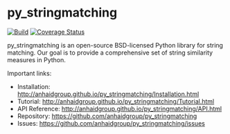 # py_stringmatching
[![Build](https://api.travis-ci.org/anhaidgroup/py_stringmatching.svg?branch=master)](https://travis-ci.org/anhaidgroup/py_stringmatching) [![Coverage Status](https://coveralls.io/repos/github/anhaidgroup/py_stringmatching/badge.svg?branch=enhan_add_coveralls)](https://coveralls.io/github/anhaidgroup/py_stringmatching?branch=enhan_add_coveralls)
 
py_stringmatching is an open-source BSD-licensed Python library for string matching.  Our goal is to provide a comprehensive set of string similarity measures in Python.

Important links:
 * Installation: http://anhaidgroup.github.io/py_stringmatching/Installation.html
 * Tutorial: http://anhaidgroup.github.io/py_stringmatching/Tutorial.html
 * API Reference: http://anhaidgroup.github.io/py_stringmatching/API.html
 * Repository: https://github.com/anhaidgroup/py_stringmatching
 * Issues: https://github.com/anhaidgroup/py_stringmatching/issues
